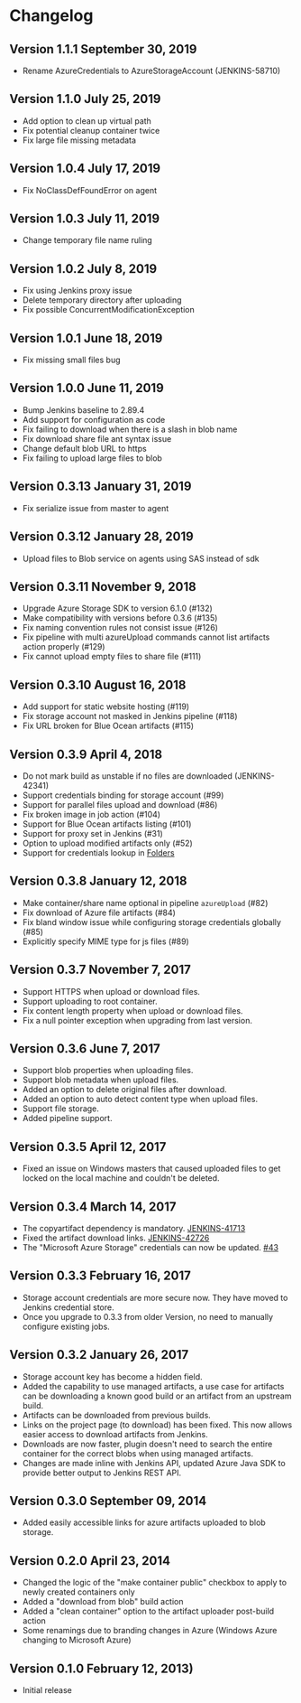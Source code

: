 Changelog
=========

Version 1.1.1 September 30, 2019
---------------------------
- Rename AzureCredentials to AzureStorageAccount (JENKINS-58710)

Version 1.1.0 July 25, 2019
---------------------------
- Add option to clean up virtual path
- Fix potential cleanup container twice
- Fix large file missing metadata

Version 1.0.4 July 17, 2019
---------------------------
- Fix NoClassDefFoundError on agent

Version 1.0.3 July 11, 2019
---------------------------
- Change temporary file name ruling

Version 1.0.2 July 8, 2019
---------------------------
- Fix using Jenkins proxy issue
- Delete temporary directory after uploading
- Fix possible ConcurrentModificationException

Version 1.0.1 June 18, 2019
---------------------------
- Fix missing small files bug

Version 1.0.0 June 11, 2019
---------------------------
- Bump Jenkins baseline to 2.89.4
- Add support for configuration as code
- Fix failing to download when there is a slash in blob name
- Fix download share file ant syntax issue
- Change default blob URL to https
- Fix failing to upload large files to blob

Version 0.3.13 January 31, 2019
---------------------------
- Fix serialize issue from master to agent

Version 0.3.12 January 28, 2019
---------------------------
- Upload files to Blob service on agents using SAS instead of sdk

Version 0.3.11 November 9, 2018
---------------------------
- Upgrade Azure Storage SDK to version 6.1.0 (#132)
- Make compatibility with versions before 0.3.6 (#135)
- Fix naming convention rules not consist issue (#126)
- Fix pipeline with multi azureUpload commands cannot list artifacts action properly (#129)
- Fix cannot upload empty files to share file (#111)


Version 0.3.10 August 16, 2018
---------------------------
- Add support for static website hosting (#119)
- Fix storage account not masked in Jenkins pipeline (#118)
- Fix URL broken for Blue Ocean artifacts (#115)

Version 0.3.9 April 4, 2018
---------------------------
- Do not mark build as unstable if no files are downloaded (JENKINS-42341)
- Support credentials binding for storage account (#99)
- Support for parallel files upload and download (#86)
- Fix broken image in job action (#104)
- Support for Blue Ocean artifacts listing (#101)
- Support for proxy set in Jenkins (#31)
- Option to upload modified artifacts only (#52)
- Support for credentials lookup in [Folders](https://plugins.jenkins.io/cloudbees-folder)

Version 0.3.8 January 12, 2018
------------------------------
- Make container/share name optional in pipeline `azureUpload` (#82)
- Fix download of Azure file artifacts (#84)
- Fix bland window issue while configuring storage credentials globally (#85)
- Explicitly specify MIME type for js files (#89)

Version 0.3.7 November 7, 2017
-----------------------------
- Support HTTPS when upload or download files.
- Support uploading to root container.
- Fix content length property when upload or download files.
- Fix a null pointer exception when upgrading from last version.

Version 0.3.6 June 7, 2017
-----------------------------
- Support blob properties when uploading files.
- Support blob metadata when upload files.
- Added an option to delete original files after download.
- Added an option to auto detect content type when upload files.
- Support file storage.
- Added pipeline support.

Version 0.3.5 April 12, 2017
-----------------------------
- Fixed an issue on Windows masters that caused uploaded files to get locked on the local machine and couldn't be deleted.

Version 0.3.4 March 14, 2017
-----------------------------
- The copyartifact dependency is mandatory. [JENKINS-41713](https://issues.jenkins-ci.org/browse/JENKINS-41713)
- Fixed the artifact download links. [JENKINS-42726](https://issues.jenkins-ci.org/browse/JENKINS-42726)
- The "Microsoft Azure Storage" credentials can now be updated. [#43](https://github.com/jenkinsci/windows-azure-storage-plugin/issues/43)

Version 0.3.3 February 16, 2017
-----------------------------
- Storage account credentials are more secure now. They have moved to Jenkins credential store.
- Once you upgrade to 0.3.3 from older Version, no need to manually configure existing jobs.

Version 0.3.2 January 26, 2017
-----------------------------
- Storage account key has become a hidden field.
- Added the capability to use managed artifacts, a use case for artifacts can be downloading a known good build or an artifact from an upstream build.
- Artifacts can be downloaded from previous builds.
- Links on the project page (to download) has been fixed. This now allows easier access to download artifacts from Jenkins.
- Downloads are now faster, plugin doesn't need to search the entire container for the correct blobs when using managed artifacts.
- Changes are made inline with Jenkins API, updated Azure Java SDK to provide better output to Jenkins REST API.

Version 0.3.0 September 09, 2014
-----------------------------
- Added easily accessible links for azure artifacts uploaded to blob storage.

Version 0.2.0 April 23, 2014
----------------------------
- Changed the logic of the "make container public" checkbox to apply to newly created containers only
- Added a "download from blob" build action
- Added a "clean container" option to the artifact uploader post-build action
- Some renamings due to branding changes in Azure (Windows Azure changing to Microsoft Azure)

Version 0.1.0 February 12, 2013)
--------------------------------
 - Initial release
